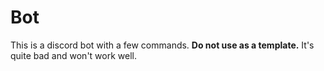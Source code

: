 # Bot
This is a discord bot with a few commands.
**Do not use as a template.** It's quite bad and won't work well.
